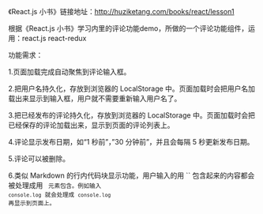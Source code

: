《React.js 小书》链接地址：http://huziketang.com/books/react/lesson1

根据《React.js 小书》学习内里的评论功能demo，所做的一个评论功能组件，运用：react.js react-redux

功能需求：

1.页面加载完成自动聚焦到评论输入框。

2.把用户名持久化，存放到浏览器的 LocalStorage 中。页面加载时会把用户名加载出来显示到输入框，用户就不需要重新输入用户名了。

3.把已经发布的评论持久化，存放到浏览器的 LocalStorage 中。页面加载时会把已经保存的评论加载出来，显示到页面的评论列表上。

4.评论显示发布日期，如“1 秒前”，”30 分钟前”，并且会每隔 5 秒更新发布日期。

5.评论可以被删除。

6.类似 Markdown 的行内代码块显示功能，用户输入的用 `` 包含起来的内容都会被处理成用 <code> 元素包含。例如输入 `console.log` 就会处理成 <code>console.log</code> 再显示到页面上。
